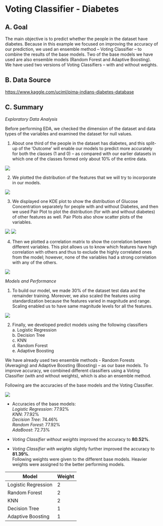 # Voting Classifier - Diabetes

## A. Goal
The main objective is to predict whether the people in the dataset have diabetes. Because in this example we focused on improving the accuracy of our prediction, we used an ensemble method – Voting Classifier – to combine the results of the base models. Two of the base models we have used are also ensemble models (Random Forest and Adaptive Boosting). We have used two versions of Voting Classifiers – with and without weights.

## B. Data Source
https://www.kaggle.com/uciml/pima-indians-diabetes-database

## C. Summary

_Exploratory Data Analysis_

Before performing EDA, we checked the dimension of the dataset and data types of the variables and examined the dataset for null values.

1. About one third of the people in the dataset has diabetes, and this split-up of the ‘Outcome’ will enable our models to predict more accurately for both the classes (1 and 0) – as compared with our earlier datasets in which one of the classes formed only about 10% of the entire data.

![](Voting_Classifier_Images/Outcome.png)

2. We plotted the distribution of the features that we will try to incorporate in our models.

![](Voting_Classifier_Images/Histograms.png)

3. We displayed one KDE plot to show the distribution of Glucose Concentration separately for people with and without Diabetes, and then we used Pair Plot to plot the distribution (for with and without diabetes) of other features as well. Pair Plots also show scatter plots of the variables.

![](Voting_Classifier_Images/KDE_Glucose.png)
![](Voting_Classifier_Images/Pair.png)

4. Then we plotted a correlation matrix to show the correlation between different variables. This plot allows us to know which features have high correlation with others and thus to exclude the highly correlated ones from the model; however, none of the variables had a strong correlation with any of the others.

![](Voting_Classifier_Images/Correlation_Matrix.png)

_Models and Performance_

1. To build our model, we made 30% of the dataset test data and the remainder training. Moreover, we also scaled the features using standardization because the features varied in magnitude and range. Scaling enabled us to have same magnitude levels for all the features.

![](Voting_Classifier_Images/Standardization.png)

2. Finally, we developed predict models using the following classifiers  
a. Logistic Regression  
b. Decision Tree  
c. KNN  
d. Random Forest  
e. Adaptive Boosting  

We have already used two ensemble methods - Random Forests (Averaging) and Adaptive Boosting (Boosting) – as our base models. To improve accuracy, we combined different classifiers using a Voting Classifier (with and without weights), which is also an ensemble method.

Following are the accuracies of the base models and the Voting Classifier.

![](Voting_Classifier_Images/Accuracies.png)

- Accuracies of the base models:  
  *Logistic Regression*: 77.92%  
  *KNN*: 77.92%  
  *Decision Tree*: 74.46%  
  *Random Forest*: 77.92%  
  *AdaBoost*: 72.73%  
  
- *Voting Classifier without weights* improved the accuracy to **80.52%**.
- *Voting Classifier with weights* slightly further improved the accuracy to **81.39%**.  
Following weights were given to the different base models. Heavier weights were assigned to the better performing models.  


| Model  | Weight |
| ------------- | ------------- |
| Logistic Regression  | 2  |
| Random Forest  | 2  |
| KNN  | 2  |
| Decision Tree  | 1  |
| Adaptive Boosting  | 1  |
